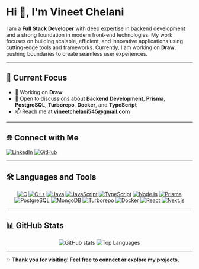 # Hi 👋, I'm **Vineet Chelani**

I am a **Full Stack Developer** with deep expertise in backend development and a strong foundation in modern front-end technologies. My work focuses on building scalable, efficient, and innovative applications using cutting-edge tools and frameworks. Currently, I am working on **Draw**, pushing boundaries to create seamless user experiences.

---

## 🌟 **Current Focus**
- 🔭 Working on **Draw**
- 💬 Open to discussions about **Backend Development**, **Prisma**, **PostgreSQL**, **Turborepo**, **Docker**, and **TypeScript**
- 📫 Reach me at **[vineetchelani545@gmail.com](mailto:vineetchelani545@gmail.com)**

---

## 🌐 **Connect with Me**

[![LinkedIn](https://img.shields.io/badge/LinkedIn-%230077B5.svg?style=for-the-badge&logo=linkedin&logoColor=white)](https://www.linkedin.com/in/vineet-chelani-a82263253/)
[![GitHub](https://img.shields.io/badge/GitHub-%2312100E.svg?style=for-the-badge&logo=github&logoColor=white)](https://github.com/Vineetchelani1304)

---

## 🛠️ **Languages and Tools**

<p align="center">
  <a href="#"><img src="https://img.shields.io/badge/C-%2300599C.svg?style=for-the-badge&logo=c&logoColor=white" alt="C"></a>
  <a href="#"><img src="https://img.shields.io/badge/C++-%2300599C.svg?style=for-the-badge&logo=cplusplus&logoColor=white" alt="C++"></a>
  <a href="#"><img src="https://img.shields.io/badge/Java-%23E34F26.svg?style=for-the-badge&logo=java&logoColor=white" alt="Java"></a>
  <a href="#"><img src="https://img.shields.io/badge/JavaScript-%23F7DF1E.svg?style=for-the-badge&logo=javascript&logoColor=black" alt="JavaScript"></a>
  <a href="#"><img src="https://img.shields.io/badge/TypeScript-%23007ACC.svg?style=for-the-badge&logo=typescript&logoColor=white" alt="TypeScript"></a>
  <a href="#"><img src="https://img.shields.io/badge/Node.js-%23339933.svg?style=for-the-badge&logo=node.js&logoColor=white" alt="Node.js"></a>
  <a href="#"><img src="https://img.shields.io/badge/Prisma-%232D3748.svg?style=for-the-badge&logo=prisma&logoColor=white" alt="Prisma"></a>
  <a href="#"><img src="https://img.shields.io/badge/PostgreSQL-%234169E1.svg?style=for-the-badge&logo=postgresql&logoColor=white" alt="PostgreSQL"></a>
  <a href="#"><img src="https://img.shields.io/badge/MongoDB-%2347A248.svg?style=for-the-badge&logo=mongodb&logoColor=white" alt="MongoDB"></a>
  <a href="#"><img src="https://img.shields.io/badge/Turborepo-%2363B1F0.svg?style=for-the-badge&logo=turborepo&logoColor=black" alt="Turborepo"></a>
  <a href="#"><img src="https://img.shields.io/badge/Docker-%232496ED.svg?style=for-the-badge&logo=docker&logoColor=white" alt="Docker"></a>
  <a href="#"><img src="https://img.shields.io/badge/React-%2361DAFB.svg?style=for-the-badge&logo=react&logoColor=black" alt="React"></a>
  <a href="#"><img src="https://img.shields.io/badge/Next.js-%23000000.svg?style=for-the-badge&logo=next.js&logoColor=white" alt="Next.js"></a>
</p>

---

## 📊 **GitHub Stats**

<p align="center">
  <img src="https://github-readme-stats.vercel.app/api?username=Vineetchelani1304&show_icons=true&theme=radical" alt="GitHub stats">
  <img src="https://github-readme-stats.vercel.app/api/top-langs/?username=Vineetchelani1304&layout=compact&theme=radical" alt="Top Languages">
</p>

---

✨ **Thank you for visiting! Feel free to connect or explore my projects.**
